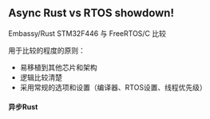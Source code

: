 ## Async Rust vs RTOS showdown!

Embassy/Rust    STM32F446      与        FreeRTOS/C 比较



用于比较的程度的原则：

+ 易移植到其他芯片和架构
+ 逻辑比较清楚
+ 采用常规的选项和设置（编译器、RTOS设置、线程优先级）



#### 异步Rust














